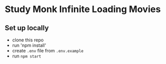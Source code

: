 # Study Monk Infinite Loading Movies

## Set up locally 
 - clone this repo
 - run 'npm install'
 - create `.env` file from `.env.example`
 - run `npm start`
 
 
